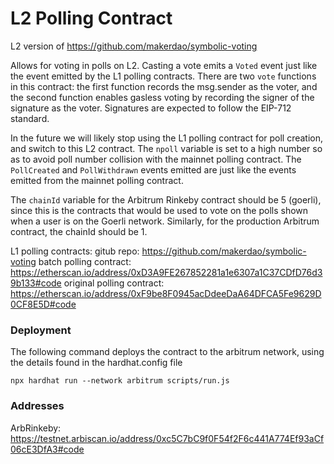 # L2 Polling Contract

L2 version of https://github.com/makerdao/symbolic-voting

Allows for voting in polls on L2. Casting a vote emits a `Voted` event just like the event emitted by the L1 polling contracts. There are two `vote` functions in this contract: the first function records the msg.sender as the voter, and the second function enables gasless voting by recording the signer of the signature as the voter. Signatures are expected to follow the EIP-712 standard.

In the future we will likely stop using the L1 polling contract for poll creation, and switch to this L2 contract. The `npoll` variable is set to a high number so as to avoid poll number collision with the mainnet polling contract. The `PollCreated` and `PollWithdrawn` events emitted are just like the events emitted from the mainnet polling contract.

The `chainId` variable for the Arbitrum Rinkeby contract should be 5 (goerli), since this is the contracts that would be used to vote on the polls shown when a user is on the Goerli network. Similarly, for the production Arbitrum contract, the chainId should be 1.

L1 polling contracts:
gitub repo: https://github.com/makerdao/symbolic-voting
batch polling contract: https://etherscan.io/address/0xD3A9FE267852281a1e6307a1C37CDfD76d39b133#code
original polling contract: https://etherscan.io/address/0xF9be8F0945acDdeeDaA64DFCA5Fe9629D0CF8E5D#code

### Deployment

The following command deploys the contract to the arbitrum network, using the details found in the hardhat.config file
```
npx hardhat run --network arbitrum scripts/run.js
```

### Addresses

ArbRinkeby: https://testnet.arbiscan.io/address/0xc5C7bC9f0F54f2F6c441A774Ef93aCf06cE3DfA3#code
